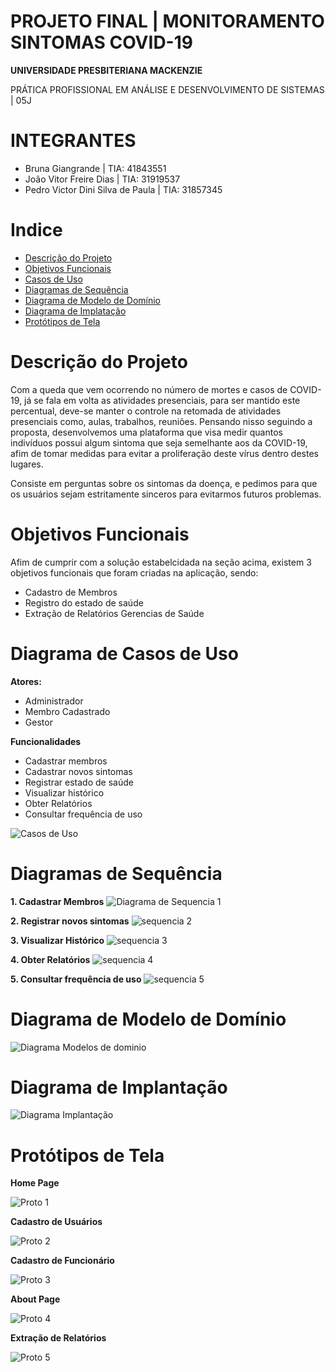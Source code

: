 # PROJETO FINAL | MONITORAMENTO SINTOMAS COVID-19

**UNIVERSIDADE PRESBITERIANA MACKENZIE**

PRÁTICA PROFISSIONAL EM ANÁLISE E DESENVOLVIMENTO DE SISTEMAS | 05J


# INTEGRANTES

* Bruna Giangrande | TIA: 41843551
* João Vitor Freire Dias | TIA: 31919537
* Pedro Victor Dini Silva de Paula | TIA: 31857345



# Indice 

* [Descrição do Projeto](https://github.com/Joao23-sudo/Monitoramento-Sintomas-COVID/blob/main/README.md#descri%C3%A7%C3%A3o-do-projeto)
* [Objetivos Funcionais](https://github.com/Joao23-sudo/Monitoramento-Sintomas-COVID/blob/main/README.md#objetivos-funcionais)
* [Casos de Uso](https://github.com/Joao23-sudo/Monitoramento-Sintomas-COVID/blob/main/README.md#diagrama-de-casos-de-uso)
* [Diagramas de Sequência](https://github.com/Joao23-sudo/Monitoramento-Sintomas-COVID/blob/main/README.md#diagramas-de-sequ%C3%AAncia)
* [Diagrama de Modelo de Domínio](https://github.com/Joao23-sudo/Monitoramento-Sintomas-COVID/blob/main/README.md#diagrama-de-modelo-de-dom%C3%ADnio)
* [Diagrama de Implatação](https://github.com/Joao23-sudo/Monitoramento-Sintomas-COVID/blob/main/README.md#diagrama-de-implanta%C3%A7%C3%A3o)
* [Protótipos de Tela](https://github.com/Joao23-sudo/Monitoramento-Sintomas-COVID/blob/main/README.md#prot%C3%B3tipos-de-tela)

# Descrição do Projeto 

Com a queda que vem ocorrendo no número de mortes e casos de COVID-19, já se fala em volta as atividades presenciais, para ser mantido este percentual, deve-se manter o controle na retomada de atividades presenciais como, aulas, trabalhos, reuniões. Pensando nisso seguindo a proposta, desenvolvemos uma plataforma que visa medir quantos indivíduos possui algum sintoma que seja semelhante aos da COVID-19, afim de tomar medidas para evitar a proliferação deste vírus dentro destes lugares.

Consiste em perguntas sobre os sintomas da doença, e pedimos para que os usuários sejam estritamente sinceros para evitarmos futuros problemas.

# Objetivos Funcionais 

Afim de cumprir com a solução estabelcidada na seção acima, existem 3 objetivos funcionais que foram criadas na aplicação, sendo: 

* Cadastro de Membros 
* Registro do estado de saúde 
* Extração de Relatórios Gerencias de Saúde 

# Diagrama de Casos de Uso 

**Atores:**
* Administrador
* Membro Cadastrado 
* Gestor 

**Funcionalidades**
* Cadastrar membros
* Cadastrar novos sintomas
* Registrar estado de saúde
* Visualizar histórico 
* Obter Relatórios 
* Consultar frequência de uso 

![Casos de Uso](https://user-images.githubusercontent.com/64094060/143791666-fa400816-9543-4917-b85c-aa906e819f00.jpg)

# Diagramas de Sequência 

**1. Cadastrar Membros**
![Diagrama de Sequencia 1](https://user-images.githubusercontent.com/64094060/143791812-bf501112-9820-4544-b5a4-f9c044c218ea.png)

**2. Registrar novos sintomas**
![sequencia 2](https://user-images.githubusercontent.com/64094060/143791817-1d5e0ba8-441a-445c-931c-3dd35cd5bacb.png)

**3. Visualizar Histórico**
![sequencia 3](https://user-images.githubusercontent.com/64094060/143791823-8ddc62e5-9aa1-4179-859e-a2293d53bb25.png)

**4. Obter Relatórios**
![sequencia 4](https://user-images.githubusercontent.com/64094060/143791829-d58793f6-b24e-4b00-a0d0-a88cc71d08c6.png)

**5. Consultar frequência de uso**
![sequencia 5](https://user-images.githubusercontent.com/64094060/143791839-075915bf-86e4-4efe-bc93-ea256d38d06e.png)


# Diagrama de Modelo de Domínio
![Diagrama Modelos de dominio](https://user-images.githubusercontent.com/64094060/143792069-eb2e46a7-bab5-44dd-8e1c-f0cb98e6af32.jpg)

# Diagrama de Implantação 
![Diagrama Implantação](https://user-images.githubusercontent.com/64094060/143792073-541a40cc-fa0e-460a-970e-cc53b775c746.png)

# Protótipos de Tela 

**Home Page**

![Proto 1](https://user-images.githubusercontent.com/64094060/143792082-88c81877-8093-4ba0-ae22-3222c8286893.png)

**Cadastro de Usuários**

![Proto 2](https://user-images.githubusercontent.com/64094060/143792084-92991b60-5a46-4ed4-a42b-fcfca619c261.png)

**Cadastro de Funcionário**

![Proto 3](https://user-images.githubusercontent.com/64094060/143792086-afc0a480-a305-483c-b17a-b710736fbb41.png)

**About Page**

![Proto 4](https://user-images.githubusercontent.com/64094060/143792087-4cebcafe-3815-43c5-b473-8ac7a91ebe92.png)

**Extração de Relatórios**

![Proto 5](https://user-images.githubusercontent.com/64094060/143792088-8d374b36-2adc-425e-9313-00df149e5657.png)


